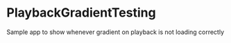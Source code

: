 # PlaybackGradientTesting
Sample app to show whenever gradient on playback is not loading correctly
